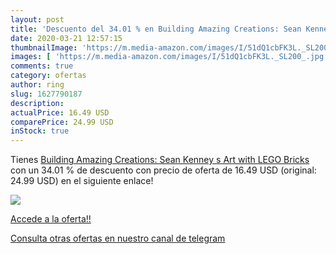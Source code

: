 ```yaml
---
layout: post
title: 'Descuento del 34.01 % en Building Amazing Creations: Sean Kenney '
date: 2020-03-21 12:57:15
thumbnailImage: 'https://m.media-amazon.com/images/I/51dQ1cbFK3L._SL200_.jpg'
images: [ 'https://m.media-amazon.com/images/I/51dQ1cbFK3L._SL200_.jpg' ]
comments: true
category: ofertas
author: ring
slug: 1627790187
description:
actualPrice: 16.49 USD
comparePrice: 24.99 USD
inStock: true
---
```


Tienes [Building Amazing Creations: Sean Kenney s Art with LEGO Bricks](https://www.amazon.com/dp/1627790187/?tag=redken08-20) con un 34.01 % de descuento con precio de oferta de 16.49 USD (original: 24.99 USD) en el siguiente enlace!

[![](https://m.media-amazon.com/images/I/51dQ1cbFK3L._SL200_.jpg)](https://www.amazon.com/dp/1627790187/?tag=redken08-20)

[Accede a la oferta!!](https://www.amazon.com/dp/1627790187/?tag=redken08-20)

[Consulta otras ofertas en nuestro canal de telegram](https://t.me/s/ofertas25)
